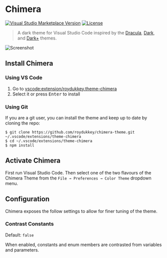 # Chimera

[![Visual Studio Marketplace Version](https://img.shields.io/visual-studio-marketplace/v/roydukkey.theme-chimera?color=blue&label=Marketplace&logo=visual-studio-code)](https://marketplace.visualstudio.com/items?itemName=roydukkey.theme-chimera)
[![License](https://img.shields.io/badge/License-MIT-blue.svg)](https://opensource.org/licenses/MIT)

> A dark theme for Visual Studio Code inspired by the [Dracula](https://draculatheme.com), [Dark](https://github.com/Microsoft/vscode/tree/master/extensions/theme-defaults/themes), and [Dark+](https://github.com/Microsoft/vscode/tree/master/extensions/theme-defaults/themes) themes.

![Screenshot](https://roydukkey.github.io/assets/images/chimera-theme-screenshot.png)

## Install Chimera

### Using VS Code

1. Go to [vscode:extension/roydukkey.theme-chimera](vscode:extension/roydukkey.theme-chimera)
2. Select it or press <kbd>Enter</kbd> to install

### Using Git

If you are a git user, you can install the theme and keep up to date by cloning the repo:

```
$ git clone https://github.com/roydukkey/chimera-theme.git ~/.vscode/extensions/theme-chimera
$ cd ~/.vscode/extensions/theme-chimera
$ npm install
```

## Activate Chimera

First run Visual Studio Code. Then select one of the two flavours of the Chimera Theme from the `File → Preferences → Color Theme` dropdown menu.

## Configuration

Chimera exposes the follow settings to allow for finer tuning of the theme.

### Contrast Constants

Default: `false`

When enabled, constants and enum members are contrasted from variables and parameters.
